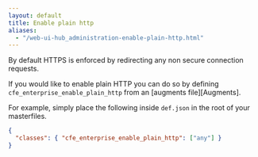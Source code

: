 ```yaml
---
layout: default
title: Enable plain http
aliases:
  - "/web-ui-hub_administration-enable-plain-http.html"
---
```


By default HTTPS is enforced by redirecting any non secure connection requests.

If you would like to enable plain HTTP you can do so by defining
`cfe_enterprise_enable_plain_http` from an [augments file][Augments].

For example, simply place the following inside `def.json` in the root of your
masterfiles.

```json {file="def.json"}
{
  "classes": { "cfe_enterprise_enable_plain_http": ["any"] }
}
```

